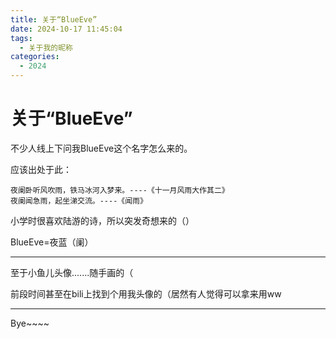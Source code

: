 ```yaml
---
title: 关于“BlueEve”
date: 2024-10-17 11:45:04
tags:
  - 关于我的昵称
categories:
  - 2024
---
```


# 关于“BlueEve”

不少人线上下问我BlueEve这个名字怎么来的。

应该出处于此：

```文言
夜阑卧听风吹雨，铁马冰河入梦来。----《十一月风雨大作其二》
夜阑闻急雨，起坐涕交流。----《闻雨》
```

小学时很喜欢陆游的诗，所以突发奇想来的（）

BlueEve=夜蓝（阑）

---

至于小鱼儿头像.......随手画的（

前段时间甚至在bili上找到个用我头像的（居然有人觉得可以拿来用ww

---

Bye~~~~
